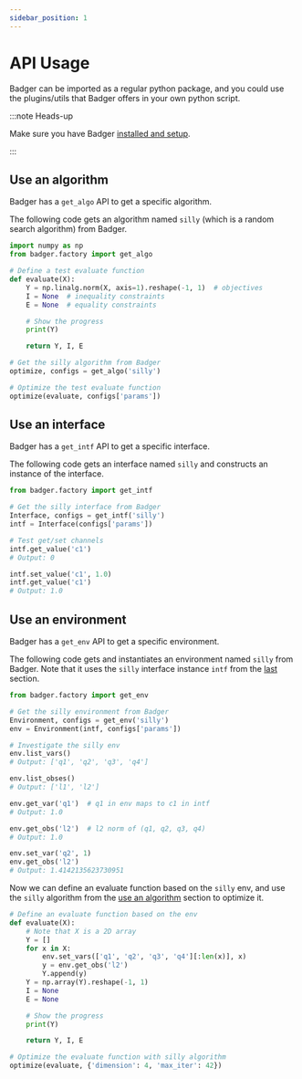 ```yaml
---
sidebar_position: 1
---
```


# API Usage

Badger can be imported as a regular python package, and you could use the plugins/utils that Badger offers in your own python script.

:::note Heads-up

Make sure you have Badger [installed and setup](../getting-started/installation).

:::

## Use an algorithm

Badger has a `get_algo` API to get a specific algorithm.

The following code gets an algorithm named `silly` (which is a random search algorithm) from Badger.

```python
import numpy as np
from badger.factory import get_algo

# Define a test evaluate function
def evaluate(X):
    Y = np.linalg.norm(X, axis=1).reshape(-1, 1)  # objectives
    I = None  # inequality constraints
    E = None  # equality constraints

    # Show the progress
    print(Y)

    return Y, I, E

# Get the silly algorithm from Badger
optimize, configs = get_algo('silly')

# Optimize the test evaluate function
optimize(evaluate, configs['params'])
```

## Use an interface

Badger has a `get_intf` API to get a specific interface.

The following code gets an interface named `silly` and constructs an instance of the interface.

```python
from badger.factory import get_intf

# Get the silly interface from Badger
Interface, configs = get_intf('silly')
intf = Interface(configs['params'])

# Test get/set channels
intf.get_value('c1')
# Output: 0

intf.set_value('c1', 1.0)
intf.get_value('c1')
# Output: 1.0
```

## Use an environment

Badger has a `get_env` API to get a specific environment.

The following code gets and instantiates an environment named `silly` from Badger. Note that it uses the `silly` interface instance `intf` from the [last](#use-an-interface) section.

```python
from badger.factory import get_env

# Get the silly environment from Badger
Environment, configs = get_env('silly')
env = Environment(intf, configs['params'])

# Investigate the silly env
env.list_vars()
# Output: ['q1', 'q2', 'q3', 'q4']

env.list_obses()
# Output: ['l1', 'l2']

env.get_var('q1')  # q1 in env maps to c1 in intf
# Output: 1.0

env.get_obs('l2')  # l2 norm of (q1, q2, q3, q4)
# Output: 1.0

env.set_var('q2', 1)
env.get_obs('l2')
# Output: 1.4142135623730951
```

Now we can define an evaluate function based on the `silly` env, and use the `silly` algorithm from the [use an algorithm](#use-an-algorithm) section to optimize it.

```python
# Define an evaluate function based on the env
def evaluate(X):
    # Note that X is a 2D array
    Y = []
    for x in X:
        env.set_vars(['q1', 'q2', 'q3', 'q4'][:len(x)], x)
        y = env.get_obs('l2')
        Y.append(y)
    Y = np.array(Y).reshape(-1, 1)
    I = None
    E = None

    # Show the progress
    print(Y)

    return Y, I, E

# Optimize the evaluate function with silly algorithm
optimize(evaluate, {'dimension': 4, 'max_iter': 42})
```
